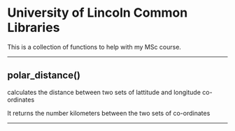 # University of Lincoln Common Libraries
This is a collection of functions to help with my MSc course. 

---
## polar_distance()
calculates the distance between two sets of lattitude and longitude co-ordinates

It returns the number kilometers between the two sets of co-ordinates

---